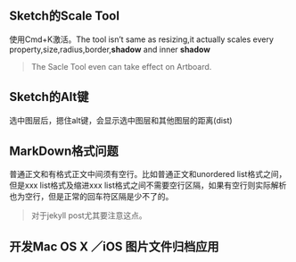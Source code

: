 
## Sketch的Scale Tool
使用Cmd+K激活。The tool isn’t same as resizing,it actually scales every property,size,radius,border,**shadow** and inner **shadow**

> The Sacle Tool even can take effect on Artboard.


## Sketch的Alt键
选中图层后，摁住alt键，会显示选中图层和其他图层的距离(dist)


## MarkDown格式问题
普通正文和有格式正文中间须有空行。比如普通正文和unordered list格式之间，但是xxx list格式及缩进xxx list格式之间不需要空行区隔，如果有空行则实际解析也为空行，但是正常的回车符区隔是少不了的。

> 对于jekyll post尤其要注意这点。


## 开发Mac OS X ／iOS 图片文件归档应用

